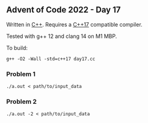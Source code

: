 ## Advent of Code 2022 - Day 17

Written in [C++](https://en.wikipedia.org/wiki/C%2B%2B). Requires a [C++17](https://en.cppreference.com/w/cpp/17) compatible compiler.

Tested with g++ 12 and clang 14 on M1 MBP.

To build:

`g++ -O2 -Wall -std=c++17 day17.cc`

### Problem 1

`./a.out < path/to/input_data`

### Problem 2

`./a.out -2 < path/to/input_data`
